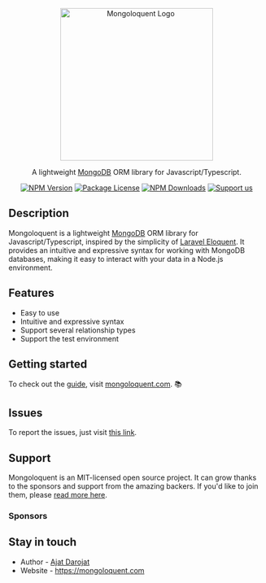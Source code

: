 <p align="center">
  <a href="https://mongoloquent.com/" target="blank"><img src="https://cdn.discordapp.com/attachments/973422761944952883/1208054844154454088/Mongolo.jpg?ex=65e1e3bf&is=65cf6ebf&hm=3158b932d6f76d023323ce920b88ec4a96e0011152a55f6a99570d004682c06c&" width="300" alt="Mongoloquent Logo" /></a>
</p>

<p align="center">
    A lightweight <a href="https://mongodb.com" target="_blank">MongoDB</a> ORM library for Javascript/Typescript.
</p>

<p align="center">
<a href="https://www.npmjs.com/mongoloquent" target="_blank"><img src="https://img.shields.io/npm/v/mongoloquent.svg" alt="NPM Version" /></a>
<a href="https://www.npmjs.com/mongoloquent" target="_blank"><img src="https://img.shields.io/npm/l/mongoloquent.svg" alt="Package License" /></a>
<a href="https://www.npmjs.com/mongoloquent" target="_blank"><img src="https://img.shields.io/npm/dm/mongoloquent.svg" alt="NPM Downloads" /></a>
<a href="https://github.com/sponsors/ajatdarojat45"  target="_blank"><img src="https://img.shields.io/badge/Support%20us-Github%20Sponsor-41B883.svg" alt="Support us"></a>

</p>

## Description

Mongoloquent is a lightweight [MongoDB](https://www.mongodb.com) ORM library for Javascript/Typescript, inspired by the simplicity of [Laravel Eloquent](https://laravel.com). It provides an intuitive and expressive syntax for working with MongoDB databases, making it easy to interact with your data in a Node.js environment.

## Features

- Easy to use
- Intuitive and expressive syntax
- Support several relationship types
- Support the test environment

## Getting started

To check out the [guide](https://mongoloquent.com), visit [mongoloquent.com](https://mongoloquent.com). 📚

## Issues

To report the issues, just visit [this link](https://github.com/ajatdarojat45/mongoloquent/issues/new?assignees=ajatdarojat45&labels=bug&projects=&template=bug_report.md&title=%5BBUG%5D).

## Support

Mongoloquent is an MIT-licensed open source project. It can grow thanks to the sponsors and support from the amazing backers. If you'd like to join them, please [read more here](https://mongoloquent.com/docs/support).

### Sponsors

## Stay in touch

- Author - [Ajat Darojat](https://linkedin.com/in/ajatdarojat45)
- Website - https://mongoloquent.com
